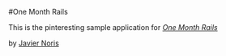 #One Month Rails

This is the pinteresting sample application for
[*One Month Rails*](http://onemonthrails.com)

by [Javier Noris](http://google.com)